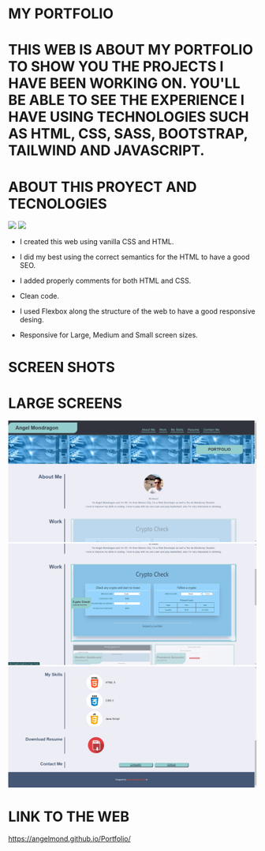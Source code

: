 # MY PORTFOLIO

# THIS WEB IS ABOUT MY PORTFOLIO TO SHOW YOU THE PROJECTS I HAVE BEEN WORKING ON. YOU'LL BE ABLE TO SEE THE EXPERIENCE I HAVE USING TECHNOLOGIES SUCH AS HTML, CSS, SASS, BOOTSTRAP, TAILWIND AND JAVASCRIPT.

# ABOUT THIS PROYECT AND TECNOLOGIES
<!--HTML-->
<div style="display=flex flex-row flex-wrap ">
<img src="https://img.shields.io/badge/-HTML-e34f26?logo=html5&logoColor=fff">

<!--CSS-->
<img src="https://img.shields.io/badge/-CSS-1572B6?logo=css3&logoColor=fff">

</div>

* I created this web using vanilla CSS and HTML.

* I did my best using the correct semantics for the HTML
to have a good SEO.

* I added properly comments for both HTML and CSS.

* Clean code.

* I used Flexbox along the structure of the web to have a good responsive desing.

* Responsive for Large, Medium and Small screen sizes.


# SCREEN SHOTS 

# LARGE SCREENS

!["MY PROTFOLIO"](assets/screenshots/large1.jpg)
!["MY PROTFOLIO"](assets/screenshots/large2.jpg)
!["MY PROTFOLIO"](assets/screenshots/large3.jpg)

# LINK TO THE WEB
https://angelmond.github.io/Portfolio/
